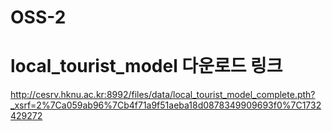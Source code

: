 # OSS-2
# local_tourist_model 다운로드 링크
http://cesrv.hknu.ac.kr:8992/files/data/local_tourist_model_complete.pth?_xsrf=2%7Ca059ab96%7Cb4f71a9f51aeba18d0878349909693f0%7C1732429272
